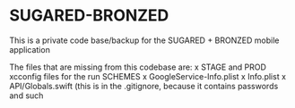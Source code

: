 # SUGARED-BRONZED

This is a private code base/backup for the SUGARED + BRONZED mobile application

The files that are missing from this codebase are:
x STAGE and PROD xcconfig files for the run SCHEMES
x GoogleService-Info.plist
x Info.plist
x API/Globals.swift (this is in the .gitignore, because it contains passwords and such

